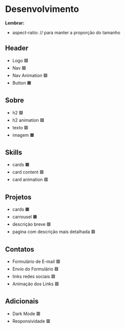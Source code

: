 # Desenvolvimento

**Lembrar:**
* aspect-ratio: // para manter a proporção do tamanho


## Header 
* Logo 🟩
* Nav 🟩
* Nav Animation 🟩
* Button 🟧

## Sobre
* h2 🟩
* h2 animation 🟩
* texto 🟥
* imagem 🟧

## Skills
* cards 🟧
* card content 🟥
* card animation 🟥

## Projetos
* cards 🟧
* carrousel  🟧
* descrição breve 🟥
* pagina com descrição mais detalhada 🟥

## Contatos
* Formulário de E-mail 🟥
* Envio do Formulário 🟥
* links redes sociais 🟥
* Animação dos Links 🟥

## Adicionais
* Dark Mode 🟥
* Responsividade 🟥
